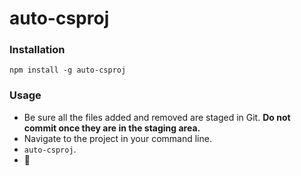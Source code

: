 # auto-csproj

### Installation

```
npm install -g auto-csproj
```

### Usage

- Be sure all the files added and removed are staged in Git. **Do not commit once they are in the staging area.**
- Navigate to the project in your command line.
- `auto-csproj`.
- 🍺
